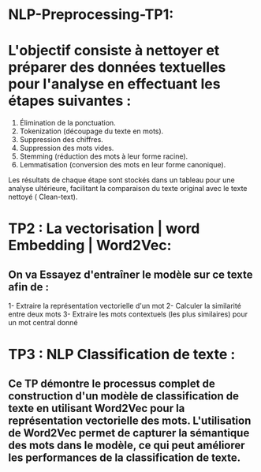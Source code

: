 # NLP-Preprocessing-TP1:
# L'objectif consiste à nettoyer et préparer des données textuelles pour l'analyse en effectuant les étapes suivantes :

1. Élimination de la ponctuation.
2. Tokenization (découpage du texte en mots).
3. Suppression des chiffres.
4. Suppression des mots vides.
5. Stemming (réduction des mots à leur forme racine).
6. Lemmatisation (conversion des mots en leur forme canonique).

Les résultats de chaque étape sont stockés dans un tableau pour une analyse ultérieure, facilitant la comparaison du texte original avec le texte nettoyé ( Clean-text). 


# TP2 : La vectorisation | word Embedding | Word2Vec:
## On va Essayez d'entraîner le modèle sur ce texte afin de :

1- Extraire la représentation vectorielle d'un mot 
2- Calculer la similarité entre deux mots 
3- Extraire les mots contextuels (les plus similaires) pour un mot central donné

# TP3 : NLP Classification de texte :
## Ce TP démontre le processus complet de construction d'un modèle de classification de texte en utilisant Word2Vec pour la représentation vectorielle des mots. L'utilisation de Word2Vec permet de capturer la sémantique des mots dans le modèle, ce qui peut améliorer les performances de la classification de texte.
